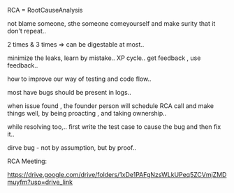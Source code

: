 

RCA = RootCauseAnalysis


not blame someone, sthe someone comeyourself and make surity that it don't repeat.. 

2 times & 3 times => can be digestable at most.. 


minimize the leaks, learn by mistake.. XP cycle.. 
get feedback , use feedback.. 


how to improve our way of testing and code flow.. 

most have bugs should be present in logs.. 




when issue found , the founder person will schedule RCA call and make things well, by being proacting , and taking ownership.. 





while resolving too,.. first write the test case to cause the bug and then fix it.. 


dirve bug - not by assumption, but by proof..


RCA Meeting:

https://drive.google.com/drive/folders/1xDe1PAFgNzsWLkUPeq5ZCVmjZMDmuyfm?usp=drive_link








